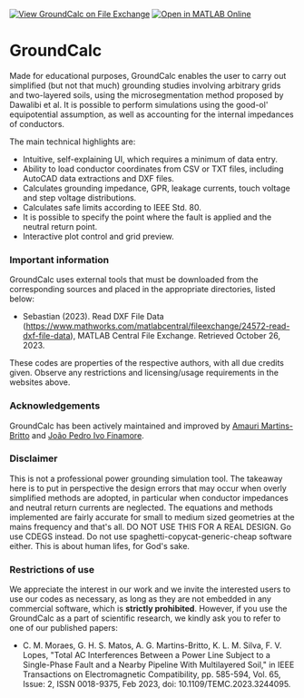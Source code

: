 [![View GroundCalc on File Exchange](https://www.mathworks.com/matlabcentral/images/matlab-file-exchange.svg)](https://www.mathworks.com/matlabcentral/fileexchange/98739-groundcalc) [![Open in MATLAB Online](https://www.mathworks.com/images/responsive/global/open-in-matlab-online.svg)](https://matlab.mathworks.com/open/github/v1?repo=amaurigmartins/groundcalc ) 

# GroundCalc

Made for educational purposes, GroundCalc enables the user to carry out simplified (but not that much) grounding studies involving arbitrary grids and two-layered soils, using the microsegmentation method proposed by Dawalibi et al. It is possible to perform simulations using the good-ol' equipotential assumption, as well as accounting for the internal impedances of conductors.

The main technical highlights are:
- Intuitive, self-explaining UI, which requires a minimum of data entry.
- Ability to load conductor coordinates from CSV or TXT files, including AutoCAD data extractions and DXF files.
- Calculates grounding impedance, GPR, leakage currents, touch voltage and step voltage distributions.
- Calculates safe limits according to IEEE Std. 80.
- It is possible to specify the point where the fault is applied and the neutral return point. 
- Interactive plot control and grid preview.


### Important information

GroundCalc uses external tools that must be downloaded from the corresponding sources and placed in the appropriate directories, listed below:

- Sebastian (2023). Read DXF File Data (https://www.mathworks.com/matlabcentral/fileexchange/24572-read-dxf-file-data), MATLAB Central File Exchange. Retrieved October 26, 2023.

These codes are properties of the respective authors, with all due credits given. Observe any restrictions and licensing/usage requirements in the websites above.


### Acknowledgements

GroundCalc has been actively maintained and improved by [Amauri Martins-Britto](mailto:amaurigmartins@gmail.com) and [João Pedro Ivo Finamore](mailto:jpe.ivo@gmail.com).


### Disclaimer

This is not a professional power grounding simulation tool. The takeaway here is to put in perspective the design errors that may occur when overly simplified methods are adopted, in particular when conductor impedances and neutral return currents are neglected. The equations and methods implemented are fairly accurate for small to medium sized geometries at the mains frequency and that's all. DO NOT USE THIS FOR A REAL DESIGN. Go use CDEGS instead. Do not use spaghetti-copycat-generic-cheap software either. This is about human lifes, for God's sake.


### Restrictions of use

We appreciate the interest in our work and we invite the interested users to use our codes as necessary, as long as they are not embedded in any commercial software, which is **strictly prohibited**. However, if you use the GroundCalc as a part of scientific research, we kindly ask you to refer to one of our published papers:

- C. M. Moraes, G. H. S. Matos, A. G. Martins-Britto, K. L. M. Silva, F. V. Lopes, "Total AC Interferences Between a Power Line Subject to a Single-Phase Fault and a Nearby Pipeline With Multilayered Soil," in IEEE Transactions on Electromagnetic Compatibility, pp. 585-594, Vol. 65, Issue: 2, ISSN 0018-9375, Feb 2023, doi: 10.1109/TEMC.2023.3244095.
